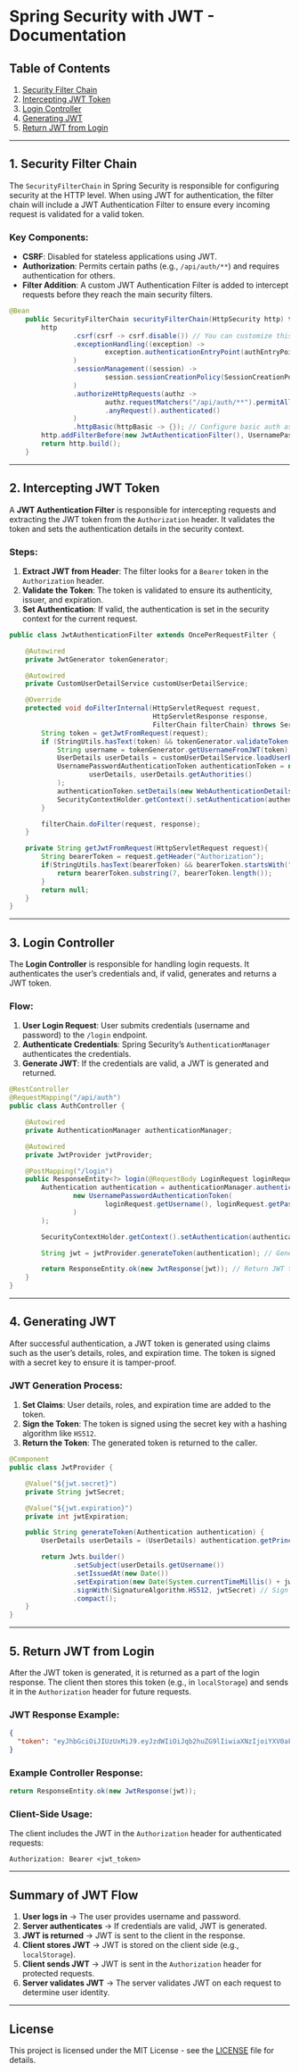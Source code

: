 
# Spring Security with JWT - Documentation

## Table of Contents
1. [Security Filter Chain](#security-filter-chain)
2. [Intercepting JWT Token](#intercepting-jwt-token)
3. [Login Controller](#login-controller)
4. [Generating JWT](#generating-jwt)
5. [Return JWT from Login](#return-jwt-from-login)

---

## 1. Security Filter Chain

The `SecurityFilterChain` in Spring Security is responsible for configuring security at the HTTP level. When using JWT for authentication, the filter chain will include a JWT Authentication Filter to ensure every incoming request is validated for a valid token.

### Key Components:
- **CSRF**: Disabled for stateless applications using JWT.
- **Authorization**: Permits certain paths (e.g., `/api/auth/**`) and requires authentication for others.
- **Filter Addition**: A custom JWT Authentication Filter is added to intercept requests before they reach the main security filters.

```java
@Bean
    public SecurityFilterChain securityFilterChain(HttpSecurity http) throws Exception {
        http
                .csrf(csrf -> csrf.disable()) // You can customize this as needed
                .exceptionHandling((exception) ->
                        exception.authenticationEntryPoint(authEntryPoint)
                )
                .sessionManagement((session) ->
                        session.sessionCreationPolicy(SessionCreationPolicy.STATELESS)
                )
                .authorizeHttpRequests(authz ->
                        authz.requestMatchers("/api/auth/**").permitAll()
                        .anyRequest().authenticated()
                )
                .httpBasic(httpBasic -> {}); // Configure basic auth as needed
        http.addFilterBefore(new JwtAuthenticationFilter(), UsernamePasswordAuthenticationFilter.class);
        return http.build();
    }
```

---

## 2. Intercepting JWT Token

A **JWT Authentication Filter** is responsible for intercepting requests and extracting the JWT token from the `Authorization` header. It validates the token and sets the authentication details in the security context.

### Steps:
1. **Extract JWT from Header**: The filter looks for a `Bearer` token in the `Authorization` header.
2. **Validate the Token**: The token is validated to ensure its authenticity, issuer, and expiration.
3. **Set Authentication**: If valid, the authentication is set in the security context for the current request.

```java
public class JwtAuthenticationFilter extends OncePerRequestFilter {

    @Autowired
    private JwtGenerator tokenGenerator;

    @Autowired
    private CustomUserDetailService customUserDetailService;

    @Override
    protected void doFilterInternal(HttpServletRequest request,
                                    HttpServletResponse response,
                                    FilterChain filterChain) throws ServletException, IOException {
        String token = getJwtFromRequest(request);
        if (StringUtils.hasText(token) && tokenGenerator.validateToken(token)){
            String username = tokenGenerator.getUsernameFromJWT(token);
            UserDetails userDetails = customUserDetailService.loadUserByUsername(username);
            UsernamePasswordAuthenticationToken authenticationToken = new UsernamePasswordAuthenticationToken(
                    userDetails, userDetails.getAuthorities()
            );
            authenticationToken.setDetails(new WebAuthenticationDetailsSource().buildDetails(request));
            SecurityContextHolder.getContext().setAuthentication(authenticationToken);
        }

        filterChain.doFilter(request, response);
    }

    private String getJwtFromRequest(HttpServletRequest request){
        String bearerToken = request.getHeader("Authorization");
        if(StringUtils.hasText(bearerToken) && bearerToken.startsWith("Bearer ")){
            return bearerToken.substring(7, bearerToken.length());
        }
        return null;
    }
}
```

---

## 3. Login Controller

The **Login Controller** is responsible for handling login requests. It authenticates the user’s credentials and, if valid, generates and returns a JWT token.

### Flow:
1. **User Login Request**: User submits credentials (username and password) to the `/login` endpoint.
2. **Authenticate Credentials**: Spring Security’s `AuthenticationManager` authenticates the credentials.
3. **Generate JWT**: If the credentials are valid, a JWT is generated and returned.

```java
@RestController
@RequestMapping("/api/auth")
public class AuthController {

    @Autowired
    private AuthenticationManager authenticationManager;

    @Autowired
    private JwtProvider jwtProvider;

    @PostMapping("/login")
    public ResponseEntity<?> login(@RequestBody LoginRequest loginRequest) {
        Authentication authentication = authenticationManager.authenticate(
                new UsernamePasswordAuthenticationToken(
                        loginRequest.getUsername(), loginRequest.getPassword()
                )
        );

        SecurityContextHolder.getContext().setAuthentication(authentication);

        String jwt = jwtProvider.generateToken(authentication); // Generate JWT

        return ResponseEntity.ok(new JwtResponse(jwt)); // Return JWT to client
    }
}
```

---

## 4. Generating JWT

After successful authentication, a JWT token is generated using claims such as the user’s details, roles, and expiration time. The token is signed with a secret key to ensure it is tamper-proof.

### JWT Generation Process:
1. **Set Claims**: User details, roles, and expiration time are added to the token.
2. **Sign the Token**: The token is signed using the secret key with a hashing algorithm like `HS512`.
3. **Return the Token**: The generated token is returned to the caller.

```java
@Component
public class JwtProvider {

    @Value("${jwt.secret}")
    private String jwtSecret;

    @Value("${jwt.expiration}")
    private int jwtExpiration;

    public String generateToken(Authentication authentication) {
        UserDetails userDetails = (UserDetails) authentication.getPrincipal();

        return Jwts.builder()
                .setSubject(userDetails.getUsername())
                .setIssuedAt(new Date())
                .setExpiration(new Date(System.currentTimeMillis() + jwtExpiration))
                .signWith(SignatureAlgorithm.HS512, jwtSecret) // Sign with secret key
                .compact();
    }
}
```

---

## 5. Return JWT from Login

After the JWT token is generated, it is returned as a part of the login response. The client then stores this token (e.g., in `localStorage`) and sends it in the `Authorization` header for future requests.

### JWT Response Example:
```json
{
  "token": "eyJhbGciOiJIUzUxMiJ9.eyJzdWIiOiJqb2huZG9lIiwiaXNzIjoiYXV0aF9zZXJ2ZXIiLCJpYXQiOjE1Nzg2MjUxMjcsImV4cCI6MTU3ODYyODYyN30.Aa4LC5Wf0Fb4kBh..."
}
```

### Example Controller Response:
```java
return ResponseEntity.ok(new JwtResponse(jwt));
```

### Client-Side Usage:
The client includes the JWT in the `Authorization` header for authenticated requests:
```http
Authorization: Bearer <jwt_token>
```

---

## Summary of JWT Flow

1. **User logs in** → The user provides username and password.
2. **Server authenticates** → If credentials are valid, JWT is generated.
3. **JWT is returned** → JWT is sent to the client in the response.
4. **Client stores JWT** → JWT is stored on the client side (e.g., `localStorage`).
5. **Client sends JWT** → JWT is sent in the `Authorization` header for protected requests.
6. **Server validates JWT** → The server validates JWT on each request to determine user identity.

---

## License

This project is licensed under the MIT License - see the [LICENSE](LICENSE) file for details.
